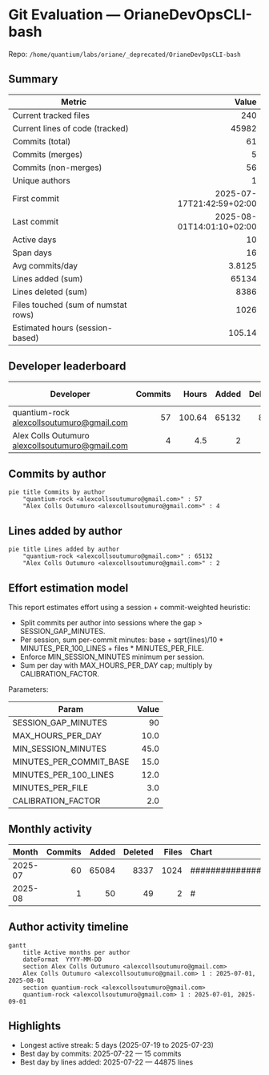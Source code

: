 # Git Evaluation — OrianeDevOpsCLI-bash

Repo: `/home/quantium/labs/oriane/_deprecated/OrianeDevOpsCLI-bash`

## Summary

| Metric | Value |
|---|---:|
| Current tracked files | 240 |
| Current lines of code (tracked) | 45982 |
| Commits (total) | 61 |
| Commits (merges) | 5 |
| Commits (non-merges) | 56 |
| Unique authors | 1 |
| First commit | 2025-07-17T21:42:59+02:00 |
| Last commit | 2025-08-01T14:01:10+02:00 |
| Active days | 10 |
| Span days | 16 |
| Avg commits/day | 3.8125 |
| Lines added (sum) | 65134 |
| Lines deleted (sum) | 8386 |
| Files touched (sum of numstat rows) | 1026 |
| Estimated hours (session-based) | 105.14 |

## Developer leaderboard

| Developer | Commits | Hours | Added | Deleted | Files | Active days | First | Last | Avg size | Median size | Stars |
|---|---:|---:|---:|---:|---:|---:|---|---|---:|---:|:--:
| quantium-rock <alexcollsoutumuro@gmail.com> | 57 | 100.64 | 65132 | 8386 | 1025 | 9 | 2025-07-19T23:07:10+02:00 | 2025-08-01T14:01:10+02:00 | 1289.79 | 178.0 | ★★★★★ |
| Alex Colls Outumuro <alexcollsoutumuro@gmail.com> | 4 | 4.5 | 2 | 0 | 1 | 3 | 2025-07-17T21:42:59+02:00 | 2025-07-27T16:39:59+02:00 | 0.5 | 0.0 | ☆☆☆☆☆ |

## Commits by author

```mermaid
pie title Commits by author
    "quantium-rock <alexcollsoutumuro@gmail.com>" : 57
    "Alex Colls Outumuro <alexcollsoutumuro@gmail.com>" : 4
```

## Lines added by author

```mermaid
pie title Lines added by author
    "quantium-rock <alexcollsoutumuro@gmail.com>" : 65132
    "Alex Colls Outumuro <alexcollsoutumuro@gmail.com>" : 2
```

## Effort estimation model

This report estimates effort using a session + commit-weighted heuristic:
- Split commits per author into sessions where the gap > SESSION_GAP_MINUTES.
- Per session, sum per-commit minutes: base + sqrt(lines)/10 * MINUTES_PER_100_LINES + files * MINUTES_PER_FILE.
- Enforce MIN_SESSION_MINUTES minimum per session.
- Sum per day with MAX_HOURS_PER_DAY cap; multiply by CALIBRATION_FACTOR.

Parameters:

| Param | Value |
|---|---:|
| SESSION_GAP_MINUTES | 90 |
| MAX_HOURS_PER_DAY | 10.0 |
| MIN_SESSION_MINUTES | 45.0 |
| MINUTES_PER_COMMIT_BASE | 15.0 |
| MINUTES_PER_100_LINES | 12.0 |
| MINUTES_PER_FILE | 3.0 |
| CALIBRATION_FACTOR | 2.0 |

## Monthly activity

| Month | Commits | Added | Deleted | Files | Chart |
|---|---:|---:|---:|---:|:---|
| 2025-07 | 60 | 65084 | 8337 | 1024 | ######################################## |
| 2025-08 | 1 | 50 | 49 | 2 | # |

## Author activity timeline

```mermaid
gantt
    title Active months per author
    dateFormat  YYYY-MM-DD
    section Alex Colls Outumuro <alexcollsoutumuro@gmail.com>
    Alex Colls Outumuro <alexcollsoutumuro@gmail.com> 1 : 2025-07-01, 2025-08-01
    section quantium-rock <alexcollsoutumuro@gmail.com>
    quantium-rock <alexcollsoutumuro@gmail.com> 1 : 2025-07-01, 2025-09-01
```

## Highlights

- Longest active streak: 5 days (2025-07-19 to 2025-07-23)
- Best day by commits: 2025-07-22 — 15 commits
- Best day by lines added: 2025-07-22 — 44875 lines

